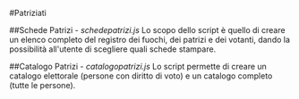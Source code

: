 #Patriziati

##Schede Patrizi - *schedepatrizi.js*
Lo scopo dello script è quello di creare un elenco completo del registro dei fuochi, dei patrizi e dei votanti, dando la possibilità all'utente di scegliere quali schede stampare.

##Catalogo Patrizi - *catalogopatrizi.js*
Lo script permette di creare un catalogo elettorale (persone con diritto di voto) e un catalogo completo (tutte le persone).
